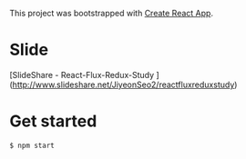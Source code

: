 This project was bootstrapped with [Create React App](https://github.com/facebookincubator/create-react-app).

# Slide
[SlideShare - React-Flux-Redux-Study ] (http://www.slideshare.net/JiyeonSeo2/reactfluxreduxstudy)

# Get started

```
$ npm start
```
